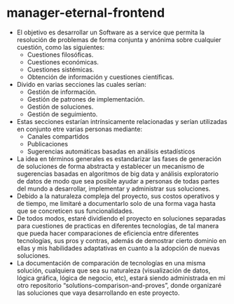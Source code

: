 # manager-eternal-frontend
- El objetivo es desarrollar un Software as a service que permita la resolución de problemas de forma conjunta y anónima sobre cualquier cuestión, como las siguientes:
    - Cuestiones filosóficas.
    - Cuestiones económicas.
    - Cuestiones sistémicas.
    - Obtención de información y cuestiones científicas.
- Divido en varias secciones las cuales serían:
    - Gestión de información.
    - Gestión de patrones de implementación.
    - Gestión de soluciones.
    - Gestión de seguimiento.
- Estas secciones estarían intrínsicamente relacionadas y serían utilizadas en conjunto etre varias personas mediante:
    - Canales compartidos
    - Publicaciones
    - Sugerencias automáticas basadas en análisis estadísticos
- La idea en términos generales es estandarizar las fases de generación de soluciones de forma abstracta y establecer un mecanismo de sugerencias basadas en algoritmos de big data y análisis exploratorio de datos de modo que sea posible ayudar a personas de todas partes del mundo a desarrollar, implementar y administrar sus soluciones.
- Debido a la naturaleza compleja del proyecto, sus costos operativos y de tiempo, me limitaré a documentarlo solo de una forma vaga hasta que se concreticen sus funcionalidades.
- De todos modos, estaré dividiendo el proyecto en soluciones separadas para cuestiones de practicas en diferentes tecnologías, de tal manera que pueda hacer comparaciones de eficiencia entre diferentes tecnologías, sus pros y contras, además de demostrar cierto dominio en ellas y mis habilidades adaptativas en cuanto a la adopción de nuevas soluciones.
- La documentación de comparación de tecnologías en una misma solución, cualquiera que sea su naturaleza (visualización de datos, lógica gráfica, lógica de negocio, etc), estará siendo administrada en mi otro repositorio “solutions-comparison-and-proves”, donde organizaré las soluciones que vaya desarrollando en este proyecto.

